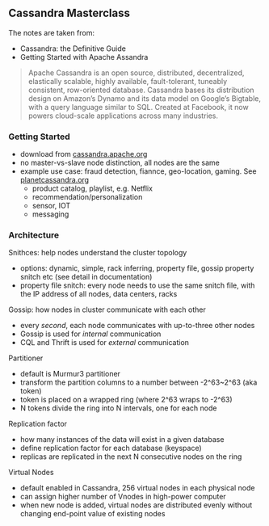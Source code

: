 ## Cassandra Masterclass

The notes are taken from:

- Cassandra: the Definitive Guide
- Getting Started with Apache Assandra

> Apache Cassandra is an open source, distributed, decentralized, elastically scalable, highly available, fault-tolerant, tuneably consistent, row-oriented database. Cassandra bases its distribution design on Amazon’s Dynamo and its data model on Google’s Bigtable, with a query language similar to SQL. Created at Facebook, it now powers cloud-scale applications across many industries.

### Getting Started

- download from [cassandra.apache.org](cassandra.apache.org)
- no master-vs-slave node distinction, all nodes are the same
- example use case: fraud detection, fiannce, geo-location, gaming. See [planetcassandra.org](planetcassandra.org)
  - product catalog, playlist, e.g. Netflix
  - recommendation/personalization
  - sensor, IOT
  - messaging

### Architecture

Snithces: help nodes understand the cluster topology

- options: dynamic, simple, rack inferring, property file, gossip property snitch etc (see detail in documentation)
- property file snitch: every node needs to use the same snitch file, with the IP address of all nodes, data centers, racks

Gossip: how nodes in cluster communicate with each other

- every _second_, each node communicates with up-to-three other nodes
- Gossip is used for _internal_ communication
- CQL and Thrift is used for _external_ communication

Partitioner

- default is Murmur3 partitioner
- transform the partition columns to a number between -2^63~2^63 (aka token)
- token is placed on a wrapped ring (where 2^63 wraps to -2^63)
- N tokens divide the ring into N intervals, one for each node

Replication factor

- how many instances of the data will exist in a given database
- define replication factor for each database (keyspace)
- replicas are replicated in the next N consecutive nodes on the ring

Virtual Nodes

- default enabled in Cassandra, 256 virtual nodes in each physical node
- can assign higher number of Vnodes in high-power computer
- when new node is added, virtual nodes are distributed evenly without changing end-point value of existing nodes
